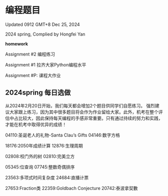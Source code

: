 # 编程题目

Updated 0912 GMT+8 Dec 25, 2024

2024 spring, Complied by Hongfei Yan



**homework**

Assignment #2 编程练习

Assignment #1 拉齐大家Python编程水平

Assignment #P: 课程大作业



## 2024spring 每日选做

从2024年2月20日开始，我们每天都会增加2个题目供同学们自愿练习。
强烈建议大家跟上练习，因为其中很多题目将会作为作业留给大家。此外，机考在整个评估中占比较大，因此保持每天编程的手感非常重要。只有通过持续的努力和实践，才能在机考中取得优异的成绩！



04110:圣诞老人的礼物-Santa Clau’s Gifts
04146:数字方格



18176:2050年成绩计算
12876:生理周期



02808:校门外的树
02810:完美立方



05345:位查询
07745:整数奇偶排序



23563:多项式时间复杂度
24684:直播计票



27653:Fraction类
22359:Goldbach Conjecture
20742:泰波拿契數



